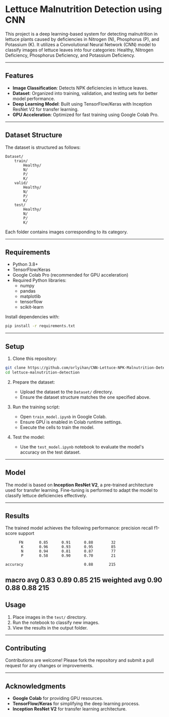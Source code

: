 # Lettuce Malnutrition Detection using CNN

This project is a deep learning-based system for detecting malnutrition in lettuce plants caused by deficiencies in Nitrogen (N), Phosphorus (P), and Potassium (K). It utilizes a Convolutional Neural Network (CNN) model to classify images of lettuce leaves into four categories: Healthy, Nitrogen Deficiency, Phosphorus Deficiency, and Potassium Deficiency.

---

## Features
- **Image Classification**: Detects NPK deficiencies in lettuce leaves.
- **Dataset**: Organized into training, validation, and testing sets for better model performance.
- **Deep Learning Model**: Built using TensorFlow/Keras with Inception ResNet V2 for transfer learning.
- **GPU Acceleration**: Optimized for fast training using Google Colab Pro.

---

## Dataset Structure

The dataset is structured as follows:
```
Dataset/
    train/
        Healthy/
        N/
        P/
        K/
    valid/
        Healthy/
        N/
        P/
        K/
    test/
        Healthy/
        N/
        P/
        K/
```
Each folder contains images corresponding to its category.

---

## Requirements

- Python 3.8+
- TensorFlow/Keras
- Google Colab Pro (recommended for GPU acceleration)
- Required Python libraries:
  - numpy
  - pandas
  - matplotlib
  - tensorflow
  - scikit-learn

Install dependencies with:
```bash
pip install -r requirements.txt
```

---

## Setup

1. Clone this repository:
```bash
git clone https://github.com/orlyihan/CNN-Lettuce-NPK-Malnutrition-Detection.git
cd lettuce-malnutrition-detection
```

2. Prepare the dataset:
   - Upload the dataset to the `Dataset/` directory.
   - Ensure the dataset structure matches the one specified above.

3. Run the training script:
   - Open `train_model.ipynb` in Google Colab.
   - Ensure GPU is enabled in Colab runtime settings.
   - Execute the cells to train the model.

4. Test the model:
   - Use the `test_model.ipynb` notebook to evaluate the model's accuracy on the test dataset.

---

## Model

The model is based on **Inception ResNet V2**, a pre-trained architecture used for transfer learning. Fine-tuning is performed to adapt the model to classify lettuce deficiencies effectively.

---

## Results

The trained model achieves the following performance:
  precision    recall  f1-score   support

          FN       0.85      0.91      0.88        32
           K       0.96      0.93      0.95        85
           N       0.94      0.81      0.87        77
           P       0.58      0.90      0.70        21

    accuracy                           0.88       215
   macro avg       0.83      0.89      0.85       215
weighted avg       0.90      0.88      0.88       215
---

## Usage

1. Place images in the `test/` directory.
2. Run the notebook to classify new images.
3. View the results in the output folder.

---

## Contributing

Contributions are welcome! Please fork the repository and submit a pull request for any changes or improvements.

---


## Acknowledgments

- **Google Colab** for providing GPU resources.
- **TensorFlow/Keras** for simplifying the deep learning process.
- **Inception ResNet V2** for transfer learning architecture.

